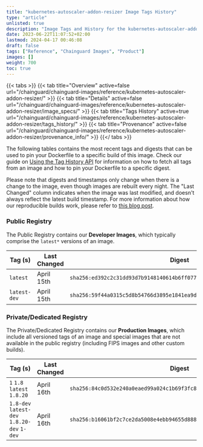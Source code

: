 ```yaml
---
title: "kubernetes-autoscaler-addon-resizer Image Tags History"
type: "article"
unlisted: true
description: "Image Tags and History for the kubernetes-autoscaler-addon-resizer Chainguard Image"
date: 2023-06-22T11:07:52+02:00
lastmod: 2024-04-17 00:46:08
draft: false
tags: ["Reference", "Chainguard Images", "Product"]
images: []
weight: 700
toc: true
---
```


{{< tabs >}}
{{< tab title="Overview" active=false url="/chainguard/chainguard-images/reference/kubernetes-autoscaler-addon-resizer/" >}}
{{< tab title="Details" active=false url="/chainguard/chainguard-images/reference/kubernetes-autoscaler-addon-resizer/image_specs/" >}}
{{< tab title="Tags History" active=true url="/chainguard/chainguard-images/reference/kubernetes-autoscaler-addon-resizer/tags_history/" >}}
{{< tab title="Provenance" active=false url="/chainguard/chainguard-images/reference/kubernetes-autoscaler-addon-resizer/provenance_info/" >}}
{{</ tabs >}}

The following tables contains the most recent tags and digests that can be used to pin your Dockerfile to a specific build of this image. Check our guide on [Using the Tag History API](/chainguard/chainguard-images/using-the-tag-history-api/) for information on how to fetch all tags from an image and how to pin your Dockerfile to a specific digest.

Please note that digests and timestamps only change when there is a change to the image, even though images are rebuilt every night. The "Last Changed" column indicates when the image was last modified, and doesn't always reflect the latest build timestamp. For more information about how our reproducible builds work, please refer to [this blog post](https://www.chainguard.dev/unchained/reproducing-chainguards-reproducible-image-builds).

### Public Registry
The Public Registry contains our **Developer Images**, which typically comprise the `latest*` versions of an image.

| Tag (s)       | Last Changed | Digest                                                                    |
|---------------|--------------|---------------------------------------------------------------------------|
|  `latest`     | April 15th   | `sha256:ed392c2c31dd93d7b9148140614b6ff077b588dae8d995ba1bcf935575354510` |
|  `latest-dev` | April 15th   | `sha256:59f44a0315c5d8b54766d3895e1841ea9d54c9c2850fd69d0dd6fc95b24fa442` |


### Private/Dedicated Registry
The Private/Dedicated Registry contains our **Production Images**, which include all versioned tags of an image and special images that are not available in the public registry (including FIPS images and other custom builds).

| Tag (s)                                      | Last Changed | Digest                                                                    |
|----------------------------------------------|--------------|---------------------------------------------------------------------------|
|  `1` `1.8` `latest` `1.8.20`                 | April 16th   | `sha256:84c0d532e240a0eaed99a024c1b69f3fc8c8f2a5e4a8985d8285006387b5483b` |
|  `1.8-dev` `latest-dev` `1.8.20-dev` `1-dev` | April 16th   | `sha256:b16061bf2c7ce2da5008e4ebb94655d88806e530724e5293bdfca85acff29728` |

